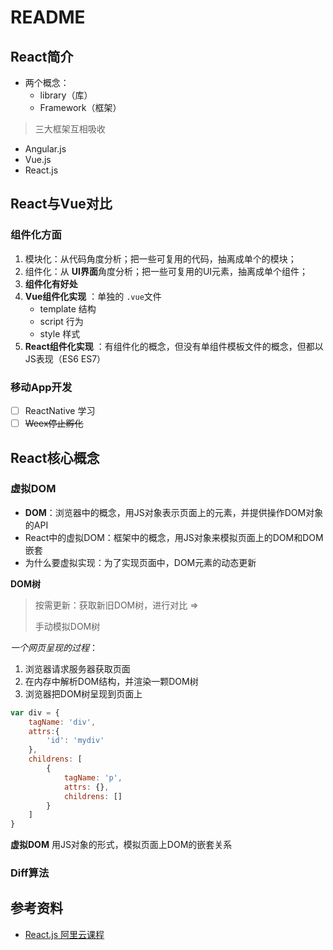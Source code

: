 # README

## React简介

- 两个概念：
  - library（库）
  - Framework（框架）

> 三大框架互相吸收

- Angular.js
- Vue.js
- React.js

## React与Vue对比

### 组件化方面

1. 模块化：从代码角度分析；把一些可复用的代码，抽离成单个的模块；
2. 组件化：从 **UI界面**角度分析；把一些可复用的UI元素，抽离成单个组件；
3. **组件化有好处**
4. **Vue组件化实现** ：单独的 `.vue`文件
   - template 结构
   - script 行为
   - style 样式
5. **React组件化实现** ：有组件化的概念，但没有单组件模板文件的概念，但都以JS表现（ES6 ES7）

### 移动App开发

- [ ] ReactNative 学习
- [ ] ~~Weex停止孵化~~

## React核心概念

### 虚拟DOM

- **DOM**：浏览器中的概念，用JS对象表示页面上的元素，并提供操作DOM对象的API
- React中的虚拟DOM：框架中的概念，用JS对象来模拟页面上的DOM和DOM嵌套
- 为什么要虚拟实现：为了实现页面中，DOM元素的动态更新

**DOM树** 

> 按需更新：获取新旧DOM树，进行对比 =>
>
> 手动模拟DOM树

*一个网页呈现的过程*：

1. 浏览器请求服务器获取页面
2. 在内存中解析DOM结构，并渲染一颗DOM树
3. 浏览器把DOM树呈现到页面上

```javascript
var div = {
    tagName: 'div',
    attrs:{
        'id': 'mydiv'
    },
    childrens: [
        {
            tagName: 'p',
            attrs: {},
            childrens: []
        }
    ]
}
```

**虚拟DOM** 用JS对象的形式，模拟页面上DOM的嵌套关系

### Diff算法



## 参考资料

- [React.js 阿里云课程](https://edu.aliyun.com/course/1727?spm=5176.10731542.0.0.3eca11d3X5dpf3)